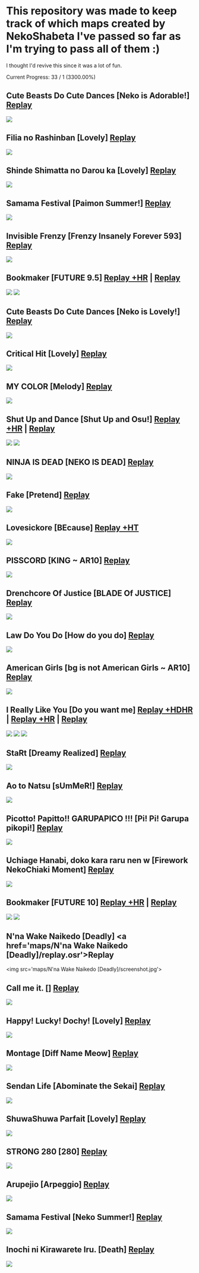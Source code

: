 # This repository was made to keep track of which maps created by NekoShabeta I've passed so far as I'm trying to pass all of them :)


I thought I'd revive this since it was a lot of fun.


Current Progress: 33 / 1 (3300.00%)

## Cute Beasts Do Cute Dances [Neko is Adorable!] <a href='maps/Cute Beasts Do Cute Dances [Neko is Adorable!]/replay.osr'>Replay</a>
<img src='maps/Cute Beasts Do Cute Dances [Neko is Adorable!]/screenshot.jpg'></img>


## Filia no Rashinban [Lovely] <a href='maps/Filia no Rashinban [Lovely]/replay.osr'>Replay</a>
<img src='maps/Filia no Rashinban [Lovely]/screenshot.jpg'></img>


## Shinde Shimatta no Darou ka [Lovely] <a href='maps/Shinde Shimatta no Darou ka [Lovely]/replay.osr'>Replay</a>
<img src='maps/Shinde Shimatta no Darou ka [Lovely]/screenshot.jpg'></img>


## Samama Festival [Paimon Summer!] <a href='maps/Samama Festival [Paimon Summer!]/replay.osr'>Replay</a>
<img src='maps/Samama Festival [Paimon Summer!]/screenshot.jpg'></img>


## Invisible Frenzy [Frenzy Insanely Forever 593] <a href='maps/Invisible Frenzy [Frenzy Insanely Forever 593]/replay.osr'>Replay</a>
<img src='maps/Invisible Frenzy [Frenzy Insanely Forever 593]/screenshot.jpg'></img>


## Bookmaker [FUTURE 9.5] <a href='maps/Bookmaker [FUTURE 9.5]/replay +HR.osr'>Replay +HR</a> | <a href='maps/Bookmaker [FUTURE 9.5]/replay.osr'>Replay</a>
<img src='maps/Bookmaker [FUTURE 9.5]/screenshot +HR.jpg'></img>
<img src='maps/Bookmaker [FUTURE 9.5]/screenshot.jpg'></img>


## Cute Beasts Do Cute Dances [Neko is Lovely!] <a href='maps/Cute Beasts Do Cute Dances [Neko is Lovely!]/replay.osr'>Replay</a>
<img src='maps/Cute Beasts Do Cute Dances [Neko is Lovely!]/screenshot.jpg'></img>


## Critical Hit [Lovely] <a href='maps/Critical Hit [Lovely]/replay.osr'>Replay</a>
<img src='maps/Critical Hit [Lovely]/screenshot.jpg'></img>


## MY COLOR [Melody] <a href='maps/MY COLOR [Melody]/replay.osr'>Replay</a>
<img src='maps/MY COLOR [Melody]/screenshot.jpg'></img>


## Shut Up and Dance [Shut Up and Osu!] <a href='maps/Shut Up and Dance [Shut Up and Osu!]/replay +HR.osr'>Replay +HR</a> | <a href='maps/Shut Up and Dance [Shut Up and Osu!]/replay.osr'>Replay</a>
<img src='maps/Shut Up and Dance [Shut Up and Osu!]/screenshot +HR.jpg'></img>
<img src='maps/Shut Up and Dance [Shut Up and Osu!]/screenshot.jpg'></img>


## NINJA IS DEAD [NEKO IS DEAD] <a href='maps/NINJA IS DEAD [NEKO IS DEAD]/replay.osr'>Replay</a>
<img src='maps/NINJA IS DEAD [NEKO IS DEAD]/screenshot.jpg'></img>


## Fake [Pretend] <a href='maps/Fake [Pretend]/replay.osr'>Replay</a>
<img src='maps/Fake [Pretend]/screenshot.jpg'></img>


## Lovesickore [BEcause] <a href='maps/Lovesickore [BEcause]/replay +HT.osr'>Replay +HT</a>
<img src='maps/Lovesickore [BEcause]/screenshot +HT.jpg'></img>


## PISSCORD [KING ~ AR10] <a href='maps/PISSCORD [KING ~ AR10]/replay.osr'>Replay</a>
<img src='maps/PISSCORD [KING ~ AR10]/screenshot.jpg'></img>


## Drenchcore Of Justice [BLADE Of JUSTICE] <a href='maps/Drenchcore Of Justice [BLADE Of JUSTICE]/replay.osr'>Replay</a>
<img src='maps/Drenchcore Of Justice [BLADE Of JUSTICE]/screenshot.jpg'></img>


## Law Do You Do [How do you do] <a href='maps/Law Do You Do [How do you do]/replay.osr'>Replay</a>
<img src='maps/Law Do You Do [How do you do]/screenshot.jpg'></img>


## American Girls [bg is not American Girls ~ AR10] <a href='maps/American Girls [bg is not American Girls ~ AR10]/replay.osr'>Replay</a>
<img src='maps/American Girls [bg is not American Girls ~ AR10]/screenshot.jpg'></img>


## I Really Like You [Do you want me] <a href='maps/I Really Like You [Do you want me]/replay +HDHR.osr'>Replay +HDHR</a> | <a href='maps/I Really Like You [Do you want me]/replay +HR.osr'>Replay +HR</a> | <a href='maps/I Really Like You [Do you want me]/replay.osr'>Replay</a>
<img src='maps/I Really Like You [Do you want me]/screenshot +HR.jpg'></img>
<img src='maps/I Really Like You [Do you want me]/screenshot.jpg'></img>
<img src='maps/I Really Like You [Do you want me]/screenshot +HDHR.jpg'></img>


## StaRt [Dreamy Realized] <a href='maps/StaRt [Dreamy Realized]/replay.osr'>Replay</a>
<img src='maps/StaRt [Dreamy Realized]/screenshot.jpg'></img>


## Ao to Natsu [sUmMeR!] <a href='maps/Ao to Natsu [sUmMeR!]/replay.osr'>Replay</a>
<img src='maps/Ao to Natsu [sUmMeR!]/screenshot.jpg'></img>


## Picotto! Papitto!! GARUPAPICO !!! [Pi! Pi! Garupa pikopi!] <a href='maps/Picotto! Papitto!! GARUPAPICO !!! [Pi! Pi! Garupa pikopi!]/replay.osr'>Replay</a>
<img src='maps/Picotto! Papitto!! GARUPAPICO !!! [Pi! Pi! Garupa pikopi!]/screenshot.jpg'></img>


## Uchiage Hanabi, doko kara raru nen w [Firework NekoChiaki Moment] <a href='maps/Uchiage Hanabi, doko kara raru nen w [Firework NekoChiaki Moment]/replay.osr'>Replay</a>
<img src='maps/Uchiage Hanabi, doko kara raru nen w [Firework NekoChiaki Moment]/screenshot.jpg'></img>


## Bookmaker [FUTURE 10] <a href='maps/Bookmaker [FUTURE 10]/replay +HR.osr'>Replay +HR</a> | <a href='maps/Bookmaker [FUTURE 10]/replay.osr'>Replay</a>
<img src='maps/Bookmaker [FUTURE 10]/screenshot +HR.jpg'></img>
<img src='maps/Bookmaker [FUTURE 10]/screenshot.jpg'></img>


## N'na Wake Naikedo [Deadly] <a href='maps/N'na Wake Naikedo [Deadly]/replay.osr'>Replay</a>
<img src='maps/N'na Wake Naikedo [Deadly]/screenshot.jpg'></img>


## Call me it. [] <a href='maps/Call me it. []/replay.osr'>Replay</a>
<img src='maps/Call me it. []/screenshot.jpg'></img>


## Happy! Lucky! Dochy! [Lovely] <a href='maps/Happy! Lucky! Dochy! [Lovely]/replay.osr'>Replay</a>
<img src='maps/Happy! Lucky! Dochy! [Lovely]/screenshot.jpg'></img>


## Montage [Diff Name Meow] <a href='maps/Montage [Diff Name Meow]/replay.osr'>Replay</a>
<img src='maps/Montage [Diff Name Meow]/screenshot.jpg'></img>


## Sendan Life [Abominate the Sekai] <a href='maps/Sendan Life [Abominate the Sekai]/replay.osr'>Replay</a>
<img src='maps/Sendan Life [Abominate the Sekai]/screenshot.jpg'></img>


## ShuwaShuwa Parfait [Lovely] <a href='maps/ShuwaShuwa Parfait [Lovely]/replay.osr'>Replay</a>
<img src='maps/ShuwaShuwa Parfait [Lovely]/screenshot.jpg'></img>


## STRONG 280 [280] <a href='maps/STRONG 280 [280]/replay.osr'>Replay</a>
<img src='maps/STRONG 280 [280]/screenshot.jpg'></img>


## Arupejio [Arpeggio] <a href='maps/Arupejio [Arpeggio]/replay.osr'>Replay</a>
<img src='maps/Arupejio [Arpeggio]/screenshot.jpg'></img>


## Samama Festival [Neko Summer!] <a href='maps/Samama Festival [Neko Summer!]/replay.osr'>Replay</a>
<img src='maps/Samama Festival [Neko Summer!]/screenshot.jpg'></img>


## Inochi ni Kirawarete Iru. [Death] <a href='maps/Inochi ni Kirawarete Iru. [Death]/replay.osr'>Replay</a>
<img src='maps/Inochi ni Kirawarete Iru. [Death]/screenshot.jpg'></img>